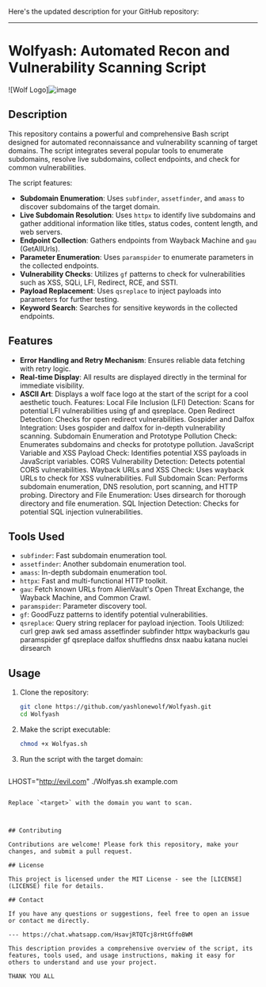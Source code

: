 Here's the updated description for your GitHub repository:

---

# Wolfyash: Automated Recon and Vulnerability Scanning Script

![Wolf Logo]![image](https://github.com/user-attachments/assets/7db81ae5-6a4b-42f2-b4eb-5342b529c42a)


## Description

This repository contains a powerful and comprehensive Bash script designed for automated reconnaissance and vulnerability scanning of target domains. The script integrates several popular tools to enumerate subdomains, resolve live subdomains, collect endpoints, and check for common vulnerabilities.

The script features:

- **Subdomain Enumeration**: Uses `subfinder`, `assetfinder`, and `amass` to discover subdomains of the target domain.
- **Live Subdomain Resolution**: Uses `httpx` to identify live subdomains and gather additional information like titles, status codes, content length, and web servers.
- **Endpoint Collection**: Gathers endpoints from Wayback Machine and `gau` (GetAllUrls).
- **Parameter Enumeration**: Uses `paramspider` to enumerate parameters in the collected endpoints.
- **Vulnerability Checks**: Utilizes `gf` patterns to check for vulnerabilities such as XSS, SQLi, LFI, Redirect, RCE, and SSTI.
- **Payload Replacement**: Uses `qsreplace` to inject payloads into parameters for further testing.
- **Keyword Search**: Searches for sensitive keywords in the collected endpoints.

## Features

- **Error Handling and Retry Mechanism**: Ensures reliable data fetching with retry logic.
- **Real-time Display**: All results are displayed directly in the terminal for immediate visibility.
- **ASCII Art**: Displays a wolf face logo at the start of the script for a cool aesthetic touch.
Features:
Local File Inclusion (LFI) Detection: Scans for potential LFI vulnerabilities using gf and qsreplace.
Open Redirect Detection: Checks for open redirect vulnerabilities.
Gospider and Dalfox Integration: Uses gospider and dalfox for in-depth vulnerability scanning.
Subdomain Enumeration and Prototype Pollution Check: Enumerates subdomains and checks for prototype pollution.
JavaScript Variable and XSS Payload Check: Identifies potential XSS payloads in JavaScript variables.
CORS Vulnerability Detection: Detects potential CORS vulnerabilities.
Wayback URLs and XSS Check: Uses wayback URLs to check for XSS vulnerabilities.
Full Subdomain Scan: Performs subdomain enumeration, DNS resolution, port scanning, and HTTP probing.
Directory and File Enumeration: Uses dirsearch for thorough directory and file enumeration.
SQL Injection Detection: Checks for potential SQL injection vulnerabilities.
## Tools Used

- `subfinder`: Fast subdomain enumeration tool.
- `assetfinder`: Another subdomain enumeration tool.
- `amass`: In-depth subdomain enumeration tool.
- `httpx`: Fast and multi-functional HTTP toolkit.
- `gau`: Fetch known URLs from AlienVault's Open Threat Exchange, the Wayback Machine, and Common Crawl.
- `paramspider`: Parameter discovery tool.
- `gf`: GoodFuzz patterns to identify potential vulnerabilities.
- `qsreplace`: Query string replacer for payload injection.
Tools Utilized:
curl
grep
awk
sed
amass
assetfinder
subfinder
httpx
waybackurls
gau
paramspider
gf
qsreplace
dalfox
shuffledns
dnsx
naabu
katana
nuclei
dirsearch
## Usage

1. Clone the repository:
   ```sh
   git clone https://github.com/yashlonewolf/Wolfyash.git
   cd Wolfyash
   ```

2. Make the script executable:
   ```sh
   chmod +x Wolfyas.sh
   ```

3. Run the script with the target domain:
   ```sh
  LHOST="http://evil.com" ./Wolfyas.sh example.com

   ```

   Replace `<target>` with the domain you want to scan.



## Contributing

Contributions are welcome! Please fork this repository, make your changes, and submit a pull request.

## License

This project is licensed under the MIT License - see the [LICENSE](LICENSE) file for details.

## Contact

If you have any questions or suggestions, feel free to open an issue or contact me directly.

--- https://chat.whatsapp.com/HsavjRTQTcj8rHtGffoBWM

This description provides a comprehensive overview of the script, its features, tools used, and usage instructions, making it easy for others to understand and use your project.

THANK YOU ALL
